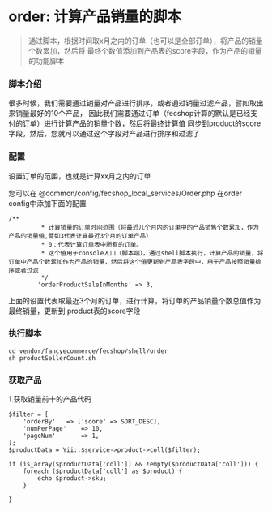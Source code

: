 order: 计算产品销量的脚本
======================

> 通过脚本，根据时间取x月之内的订单（也可以是全部订单），将产品的销量个数累加，然后将
最终个数值添加到产品表的score字段，作为产品的销量的功能脚本

### 脚本介绍

很多时候，我们需要通过销量对产品进行排序，或者通过销量过滤产品，譬如取出来销量最好的10个产品，
因此我们需要通过订单（fecshop计算的默认是已经支付的订单）进行计算产品的销量个数，然后将最终计算值
同步到product的score字段，然后，您就可以通过这个字段对产品进行排序和过滤了


### 配置

设置订单的范围，也就是计算xx月之内的订单

您可以在 @common/config/fecshop_local_services/Order.php 在order config中添加下面的配置

```
/**
         * 计算销量的订单时间范围（将最近几个月内的订单中的产品销售个数累加，作为产品的销量值,譬如3代表计算最近3个月的订单产品）
         * 0：代表计算订单表中所有的订单。
         * 这个值用于console入口（脚本端），通过shell脚本执行，计算产品的销量，将订单中产品个数累加作为产品的销量，然后将这个值更新到产品表字段中，用于产品按照销量排序或者过滤
         */
        'orderProductSaleInMonths' => 3,
 ```

上面的设置代表取最近3个月的订单，进行计算，将订单的产品销量个数总值作为最终销量，更新到
product表的score字段

### 执行脚本

```
cd vendor/fancyecommerce/fecshop/shell/order
sh productSellerCount.sh
```




### 获取产品


1.获取销量前十的产品代码

```
$filter = [
    'orderBy'	=> ['score' => SORT_DESC],
    'numPerPage' 	=> 10,
    'pageNum'		=> 1,
];
$productData = Yii::$service->product->coll($filter);

if (is_array($productData['coll']) && !empty($productData['coll'])) {
    foreach ($productData['coll'] as $product) {
        echo $product->sku;
    }

}

```


















